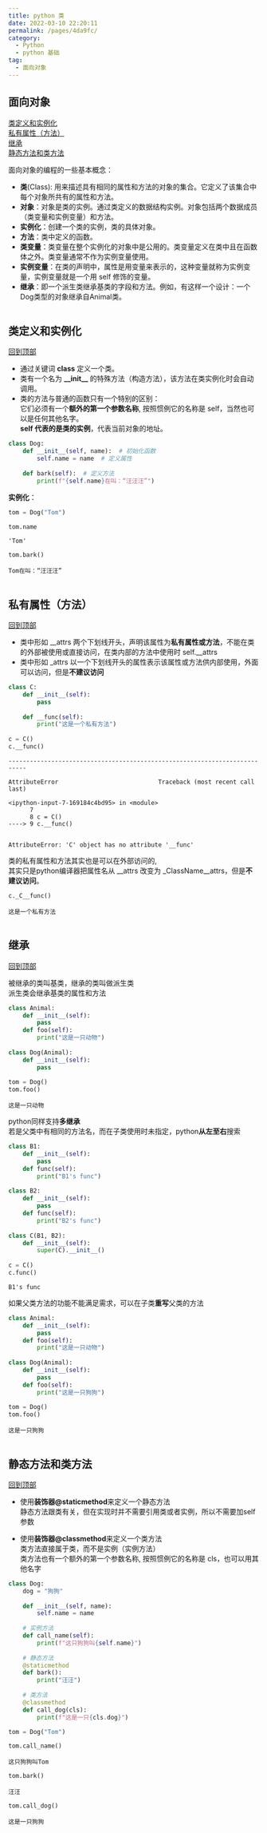 ```yaml
---
title: python 类
date: 2022-03-10 22:20:11
permalink: /pages/4da9fc/
category:
  - Python
  - python 基础
tag:
  - 面向对象
---
```

## 面向对象
[类定义和实例化](#类定义和实例化)<br>
[私有属性（方法）](#私有属性（方法）)<br>
[继承](#继承)<br>
[静态方法和类方法](#静态方法和类方法)<br>

面向对象的编程的一些基本概念：

- **类**(Class): 用来描述具有相同的属性和方法的对象的集合。它定义了该集合中每个对象所共有的属性和方法。
- **对象**：对象是类的实例。通过类定义的数据结构实例。对象包括两个数据成员（类变量和实例变量）和方法。
- **实例化**：创建一个类的实例，类的具体对象。
- **方法**：类中定义的函数。
- **类变量**：类变量在整个实例化的对象中是公用的。类变量定义在类中且在函数体之外。类变量通常不作为实例变量使用。
- **实例变量**：在类的声明中，属性是用变量来表示的，这种变量就称为实例变量，实例变量就是一个用 self 修饰的变量。
- **继承**：即一个派生类继承基类的字段和方法。例如，有这样一个设计：一个Dog类型的对象继承自Animal类。


```python

```

## 类定义和实例化
[回到顶部](#面向对象)

- 通过关键词 **class** 定义一个类。
- 类有一个名为 **\_\_init\_\_** 的特殊方法（构造方法），该方法在类实例化时会自动调用。
- 类的方法与普通的函数只有一个特别的区别：<br>
  它们必须有一个**额外的第一个参数名称**, 按照惯例它的名称是 self，当然也可以是任何其他名字。<br>
  **self 代表的是类的实例**，代表当前对象的地址。


```python
class Dog:
    def __init__(self, name):  # 初始化函数
        self.name = name  # 定义属性
    
    def bark(self):  # 定义方法
        print(f"{self.name}在叫：“汪汪汪”")
```

**实例化**：


```python
tom = Dog("Tom")
```


```python
tom.name
```




    'Tom'




```python
tom.bark()
```

    Tom在叫：“汪汪汪”



```python

```

## 私有属性（方法）
[回到顶部](#面向对象)

- 类中形如 \_\_attrs 两个下划线开头，声明该属性为**私有属性或方法**，不能在类的外部被使用或直接访问，在类内部的方法中使用时 self.\_\_attrs<br> 
- 类中形如 \_attrs 以一个下划线开头的属性表示该属性或方法供内部使用，外面可以访问，但是**不建议访问**


```python
class C:
    def __init__(self):
        pass
    
    def __func(self):
        print("这是一个私有方法")
        
c = C()
c.__func()
```


    ---------------------------------------------------------------------------
    
    AttributeError                            Traceback (most recent call last)
    
    <ipython-input-7-169184c4bd95> in <module>
          7 
          8 c = C()
    ----> 9 c.__func()


    AttributeError: 'C' object has no attribute '__func'


类的私有属性和方法其实也是可以在外部访问的,<br>
其实只是python编译器把属性名从 \_\_attrs 改变为 \_ClassName\_\_attrs，但是**不建议访问**。


```python
c._C__func()
```

    这是一个私有方法



```python

```

## 继承
[回到顶部](#面向对象)

被继承的类叫基类，继承的类叫做派生类<br>
派生类会继承基类的属性和方法


```python
class Animal:
    def __init__(self):
        pass
    def foo(self):
        print("这是一只动物")
        
class Dog(Animal):
    def __init__(self):
        pass
        
tom = Dog()
tom.foo()
```

    这是一只动物


python同样支持**多继承**<br>
若是父类中有相同的方法名，而在子类使用时未指定，python**从左至右**搜索


```python
class B1:
    def __init__(self):
        pass
    def func(self):
        print("B1's func")
        
class B2:
    def __init__(self):
        pass
    def func(self):
        print("B2's func")
        
class C(B1, B2):
    def __init__(self):
        super(C).__init__()
        
c = C()
c.func()
```

    B1's func


如果父类方法的功能不能满足需求，可以在子类**重写**父类的方法


```python
class Animal:
    def __init__(self):
        pass
    def foo(self):
        print("这是一只动物")
        
class Dog(Animal):
    def __init__(self):
        pass
    def foo(self):
        print("这是一只狗狗")
        
tom = Dog()
tom.foo()
```

    这是一只狗狗



```python

```

## 静态方法和类方法
[回到顶部](#面向对象)

- 使用**装饰器@staticmethod**来定义一个静态方法<br>
静态方法跟类有关，但在实现时并不需要引用类或者实例，所以不需要加self参数

- 使用**装饰器@classmethod**来定义一个类方法<br>
类方法直接属于类，而不是实例（实例方法）<br>
类方法也有一个额外的第一个参数名称, 按照惯例它的名称是 cls，也可以用其他名字


```python
class Dog:
    dog = "狗狗"
    
    def __init__(self, name):
        self.name = name
    
    # 实例方法
    def call_name(self):  
        print(f"这只狗狗叫{self.name}")
        
    # 静态方法
    @staticmethod
    def bark():
        print("汪汪")
        
    # 类方法
    @classmethod
    def call_dog(cls):
        print(f"这是一只{cls.dog}")
```


```python
tom = Dog("Tom")
```


```python
tom.call_name()
```

    这只狗狗叫Tom



```python
tom.bark()
```

    汪汪



```python
tom.call_dog()
```

    这是一只狗狗



```python

```
